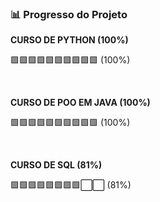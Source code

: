 ### 📊 Progresso do Projeto

**CURSO DE PYTHON (100%)**

🟩🟩🟩🟩🟩🟩🟩🟩🟩🟩 (100%)

<br>

**CURSO DE POO EM JAVA (100%)**

🟩🟩🟩🟩🟩🟩🟩🟩🟩🟩 (100%)

<br>

**CURSO DE SQL (81%)**

🟩🟩🟩🟩🟩🟩🟩🟩⬜⬜ (81%)